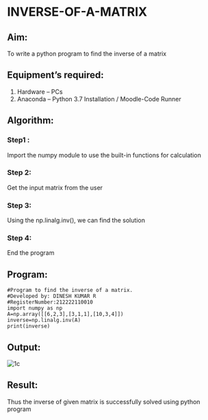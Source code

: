 # INVERSE-OF-A-MATRIX


## Aim:

To write a python program to find the inverse of a matrix

## Equipment’s required:

1. 	Hardware – PCs
2. 	Anaconda – Python 3.7 Installation / Moodle-Code Runner

## Algorithm:

### Step1 : 

Import the numpy module to use the built-in functions for calculation

### Step 2: 

Get the input matrix from the user

### Step 3: 

Using the np.linalg.inv(), we can find the solution

### Step 4: 

End the program

## Program:
```
#Program to find the inverse of a matrix.
#Developed by: DINESH KUMAR R
#RegisterNumber:212222110010
import numpy as np
A=np.array([[6,2,3],[3,1,1],[10,3,4]])
inverse=np.linalg.inv(A)
print(inverse)
```

## Output:

![1c](https://user-images.githubusercontent.com/119477784/228266571-27753637-4634-4668-867d-d47e4df38c7c.png)


## Result:

Thus the inverse of given matrix is successfully solved using python program

